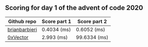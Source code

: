 ## Scoring for day 1 of the advent of code 2020
| Github repo | Score part 1 | Score part 2 |
| ------------- | ------------- | ------------- |
| [brianbarbieri](https://github.com/brianbarbieri/adventofcode2020) | 0.4034 (ms) | 0.6052 (ms) |
| [0xVector](https://github.com/0xVector/AdventOfCode2020) | 2.993 (ms) | 99.6334 (ms) |
